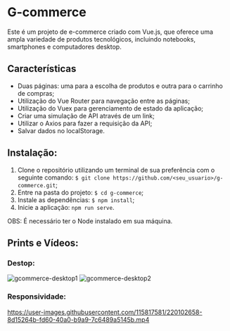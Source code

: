 # G-commerce
  Este é um projeto de e-commerce criado com Vue.js, que oferece uma ampla variedade de produtos tecnológicos, incluindo notebooks, smartphones e computadores desktop.

## Características
  - Duas páginas: uma para a escolha de produtos e outra para o carrinho de compras;
  - Utilização do Vue Router para navegação entre as páginas;
  - Utilização do Vuex para gerenciamento de estado da aplicação;
  - Criar uma simulação de API através de um link; 
  - Utilizar o Axios para fazer a requisição da API;
  - Salvar dados no localStorage.
  
## Instalação: 
   1. Clone o repositório utilizando um terminal de sua preferência com o seguinte comando: `$ git clone https://github.com/<seu_usuario>/g-commerce.git`;
   2. Entre na pasta do projeto: `$ cd g-commerce`;
   3. Instale as dependências: `$ npm install`;
   4. Inicie a aplicação: `npm run serve`. 

OBS: É necessário ter o Node instalado em sua máquina.

## Prints e Vídeos: 

  ### Destop:
    
![gcommerce-desktop1](https://user-images.githubusercontent.com/115817581/220102486-8eefb941-ca56-4451-9538-99e8347a6713.png)
![gcommerce-desktop2](https://user-images.githubusercontent.com/115817581/220102519-a824fd53-3482-440b-9f64-21f023b323fd.png)

  ### Responsividade:

https://user-images.githubusercontent.com/115817581/220102658-8d15264b-fd60-40a0-b9a9-7c6489a5145b.mp4


